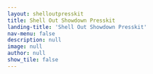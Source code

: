 ```yaml
---
layout: shelloutpresskit
title: Shell Out Showdown Presskit
landing-title: 'Shell Out Showdown Presskit'
nav-menu: false
description: null
image: null
author: null
show_tile: false
---
```

